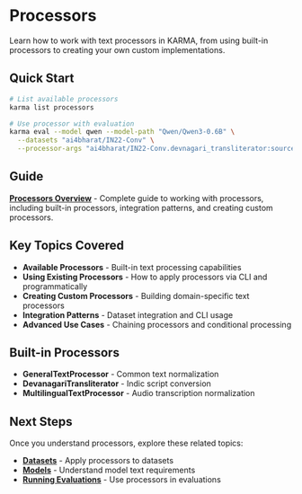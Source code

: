# Processors

Learn how to work with text processors in KARMA, from using built-in processors to creating your own custom implementations.

## Quick Start

```bash
# List available processors
karma list processors

# Use processor with evaluation
karma eval --model qwen --model-path "Qwen/Qwen3-0.6B" \
  --datasets "ai4bharat/IN22-Conv" \
  --processor-args "ai4bharat/IN22-Conv.devnagari_transliterator:source_script=en,target_script=hi"
```

## Guide

**[Processors Overview](overview.md)** - Complete guide to working with processors, including built-in processors, integration patterns, and creating custom processors.

## Key Topics Covered

- **Available Processors** - Built-in text processing capabilities
- **Using Existing Processors** - How to apply processors via CLI and programmatically
- **Creating Custom Processors** - Building domain-specific text processors
- **Integration Patterns** - Dataset integration and CLI usage
- **Advanced Use Cases** - Chaining processors and conditional processing

## Built-in Processors

- **GeneralTextProcessor** - Common text normalization
- **DevanagariTransliterator** - Indic script conversion
- **MultilingualTextProcessor** - Audio transcription normalization

## Next Steps

Once you understand processors, explore these related topics:

- **[Datasets](../datasets/overview.md)** - Apply processors to datasets
- **[Models](../models/overview.md)** - Understand model text requirements
- **[Running Evaluations](../basic-usage/running-evaluations.md)** - Use processors in evaluations